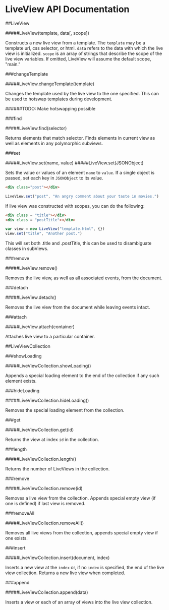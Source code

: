 LiveView API Documentation 
==========================

##LiveView

#####LiveView(template, data[, scope])

Constructs a new live view from a template. The `template` may be a template
url, css selector, or html.  `data` refers to the data with which the live view
is initialized. `scope` is an array of strings that describe the scope of the 
live view variables. If omitted, LiveView will assume the default scope, "main."

###changeTemplate

#####LiveView.changeTemplate(template) 

Changes the template used by the live view to the one specified. This can be
used to hotswap templates during development.

######TODO: Make hotswapping possible

###find

#####LiveView.find(selector)

Returns elements that match selector. Finds elements in current view as well as
elements in any polymorphic subviews.

###set

#####LiveView.set(name, value)
#####LiveView.set(JSONObject)

Sets the value or values of an element `name` to `value`. If a single object is
passed, set each key in `JSONObject` to its value.

```html
<div class="post"></div>
```

```javascript
LiveView.set("post", "An angry comment about your taste in movies.")
```
If live view was constructed with scopes, you can do the following:

```html
<div class = "title"></div>
<div class = "postTitle"></div>
```

```javascript
var view = new LiveView("template.html", {})
view.set("title", "Another post.")
```
This will set both .title and .postTitle, this can be used to disambiguate classes in subViews.

###remove

#####LiveView.remove()

Removes the live view, as well as all associated events, from the document.

###detach

#####LiveView.detach()

Removes the live view from the document while leaving events intact.

###attach

#####LiveView.attach(container)

Attaches live view to a particular container.

##LiveViewCollection

###showLoading

#####LiveViewCollection.showLoading() 

Appends a special loading element to the end of the collection if any such element exists.

###hideLoading

#####LiveViewCollection.hideLoading()

Removes the special loading element from the collection.

###get

#####LiveViewCollection.get(id)

Returns the view at index `id` in the collection.

###length

#####LiveViewCollection.length()

Returns the number of LiveViews in the collection.

###remove

#####LiveViewCollection.remove(id)

Removes a live view from the collection. Appends special empty view (if one is
defined) if last view is removed.

###removeAll

#####LiveViewCollection.removeAll()

Removes all live views from the collection, appends special empty view if one
exists.


###insert

#####LiveViewCollection.insert(document, index)

Inserts a new view at the `index` or, if no `index` is specified, the end of
the live view collection.  Returns a new live view when completed.

###append

#####LiveViewCollection.append(data)

Inserts a view or each of an array of views into the live view collection.
